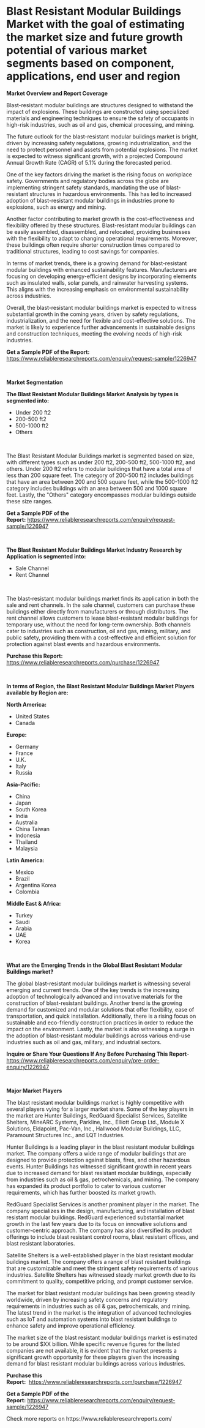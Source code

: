 <p><h1>Blast Resistant Modular Buildings Market with the goal of estimating the market size and future growth potential of various market segments based on component, applications, end user and region</h1></p><p><strong>Market Overview and Report Coverage</strong></p>
<p><p>Blast-resistant modular buildings are structures designed to withstand the impact of explosions. These buildings are constructed using specialized materials and engineering techniques to ensure the safety of occupants in high-risk industries, such as oil and gas, chemical processing, and mining.</p><p>The future outlook for the blast-resistant modular buildings market is bright, driven by increasing safety regulations, growing industrialization, and the need to protect personnel and assets from potential explosions. The market is expected to witness significant growth, with a projected Compound Annual Growth Rate (CAGR) of 5.1% during the forecasted period.</p><p>One of the key factors driving the market is the rising focus on workplace safety. Governments and regulatory bodies across the globe are implementing stringent safety standards, mandating the use of blast-resistant structures in hazardous environments. This has led to increased adoption of blast-resistant modular buildings in industries prone to explosions, such as energy and mining.</p><p>Another factor contributing to market growth is the cost-effectiveness and flexibility offered by these structures. Blast-resistant modular buildings can be easily assembled, disassembled, and relocated, providing businesses with the flexibility to adapt to changing operational requirements. Moreover, these buildings often require shorter construction times compared to traditional structures, leading to cost savings for companies.</p><p>In terms of market trends, there is a growing demand for blast-resistant modular buildings with enhanced sustainability features. Manufacturers are focusing on developing energy-efficient designs by incorporating elements such as insulated walls, solar panels, and rainwater harvesting systems. This aligns with the increasing emphasis on environmental sustainability across industries.</p><p>Overall, the blast-resistant modular buildings market is expected to witness substantial growth in the coming years, driven by safety regulations, industrialization, and the need for flexible and cost-effective solutions. The market is likely to experience further advancements in sustainable designs and construction techniques, meeting the evolving needs of high-risk industries.</p></p>
<p><strong>Get a Sample PDF of the Report:</strong> <a href="https://www.reliableresearchreports.com/enquiry/request-sample/1226947">https://www.reliableresearchreports.com/enquiry/request-sample/1226947</a></p>
<p>&nbsp;</p>
<p><strong>Market Segmentation</strong></p>
<p><strong>The Blast Resistant Modular Buildings Market Analysis by types is segmented into:</strong></p>
<p><ul><li>Under 200 ft2</li><li>200-500 ft2</li><li>500-1000 ft2</li><li>Others</li></ul></p>
<p>&nbsp;</p>
<p><p>The Blast Resistant Modular Buildings market is segmented based on size, with different types such as under 200 ft2, 200-500 ft2, 500-1000 ft2, and others. Under 200 ft2 refers to modular buildings that have a total area of less than 200 square feet. The category of 200-500 ft2 includes buildings that have an area between 200 and 500 square feet, while the 500-1000 ft2 category includes buildings with an area between 500 and 1000 square feet. Lastly, the "Others" category encompasses modular buildings outside these size ranges.</p></p>
<p><strong>Get a Sample PDF of the Report:</strong>&nbsp;<a href="https://www.reliableresearchreports.com/enquiry/request-sample/1226947">https://www.reliableresearchreports.com/enquiry/request-sample/1226947</a></p>
<p>&nbsp;</p>
<p><strong>The Blast Resistant Modular Buildings Market Industry Research by Application is segmented into:</strong></p>
<p><ul><li>Sale Channel</li><li>Rent Channel</li></ul></p>
<p>&nbsp;</p>
<p><p>The blast-resistant modular buildings market finds its application in both the sale and rent channels. In the sale channel, customers can purchase these buildings either directly from manufacturers or through distributors. The rent channel allows customers to lease blast-resistant modular buildings for temporary use, without the need for long-term ownership. Both channels cater to industries such as construction, oil and gas, mining, military, and public safety, providing them with a cost-effective and efficient solution for protection against blast events and hazardous environments.</p></p>
<p><strong>Purchase this Report:</strong>&nbsp; <a href="https://www.reliableresearchreports.com/purchase/1226947">https://www.reliableresearchreports.com/purchase/1226947</a></p>
<p>&nbsp;</p>
<p><strong>In terms of Region, the Blast Resistant Modular Buildings Market Players available by Region are:</strong></p>
<p>
    <p> <strong> North America: </strong>
        <ul>
            <li>United States</li>
            <li>Canada</li>
        </ul>
        </p> 
    <p> <strong> Europe: </strong>
        <ul>
            <li>Germany</li>
            <li>France</li>
            <li>U.K.</li>
            <li>Italy</li>
            <li>Russia</li>
        </ul>
        </p> 
    <p> <strong> Asia-Pacific: </strong>
        <ul>
            <li>China</li>
            <li>Japan</li>
            <li>South Korea</li>
            <li>India</li>
            <li>Australia</li>
            <li>China Taiwan</li>
            <li>Indonesia</li>
            <li>Thailand</li>
            <li>Malaysia</li>
        </ul>
        </p> 
    <p> <strong> Latin America: </strong>
        <ul>
            <li>Mexico</li>
            <li>Brazil</li>
            <li>Argentina Korea</li>
            <li>Colombia</li>
        </ul>
        </p> 
    <p> <strong> Middle East & Africa: </strong>
        <ul>
            <li>Turkey</li>
            <li>Saudi</li>
            <li>Arabia</li>
            <li>UAE</li>
            <li>Korea</li>
        </ul>
    </p>
    </p>
<p>&nbsp;</p>
<p><strong>What are the Emerging Trends in the Global Blast Resistant Modular Buildings market?</strong></p>
<p><p>The global blast-resistant modular buildings market is witnessing several emerging and current trends. One of the key trends is the increasing adoption of technologically advanced and innovative materials for the construction of blast-resistant buildings. Another trend is the growing demand for customized and modular solutions that offer flexibility, ease of transportation, and quick installation. Additionally, there is a rising focus on sustainable and eco-friendly construction practices in order to reduce the impact on the environment. Lastly, the market is also witnessing a surge in the adoption of blast-resistant modular buildings across various end-use industries such as oil and gas, military, and industrial sectors.</p></p>
<p><strong>Inquire or Share Your Questions If Any Before Purchasing This Report</strong>- <a href="https://www.reliableresearchreports.com/enquiry/pre-order-enquiry/1226947">https://www.reliableresearchreports.com/enquiry/pre-order-enquiry/1226947</a></p>
<p>&nbsp;</p>
<p><strong>Major Market Players</strong></p>
<p><p>The blast resistant modular buildings market is highly competitive with several players vying for a larger market share. Some of the key players in the market are Hunter Buildings, RedGuard Specialist Services, Satellite Shelters, MineARC Systems, Parkline, Inc., Elliott Group Ltd., Module X Solutions, Eldapoint, Pac-Van, Inc., Hallwood Modular Buildings, LLC, Paramount Structures Inc., and LQT Industries.</p><p>Hunter Buildings is a leading player in the blast resistant modular buildings market. The company offers a wide range of modular buildings that are designed to provide protection against blasts, fires, and other hazardous events. Hunter Buildings has witnessed significant growth in recent years due to increased demand for blast resistant modular buildings, especially from industries such as oil & gas, petrochemicals, and mining. The company has expanded its product portfolio to cater to various customer requirements, which has further boosted its market growth.</p><p>RedGuard Specialist Services is another prominent player in the market. The company specializes in the design, manufacturing, and installation of blast resistant modular buildings. RedGuard experienced substantial market growth in the last few years due to its focus on innovative solutions and customer-centric approach. The company has also diversified its product offerings to include blast resistant control rooms, blast resistant offices, and blast resistant laboratories.</p><p>Satellite Shelters is a well-established player in the blast resistant modular buildings market. The company offers a range of blast resistant buildings that are customizable and meet the stringent safety requirements of various industries. Satellite Shelters has witnessed steady market growth due to its commitment to quality, competitive pricing, and prompt customer service.</p><p>The market for blast resistant modular buildings has been growing steadily worldwide, driven by increasing safety concerns and regulatory requirements in industries such as oil & gas, petrochemicals, and mining. The latest trend in the market is the integration of advanced technologies such as IoT and automation systems into blast resistant buildings to enhance safety and improve operational efficiency.</p><p>The market size of the blast resistant modular buildings market is estimated to be around $XX billion. While specific revenue figures for the listed companies are not available, it is evident that the market presents a significant growth opportunity for these players given the increasing demand for blast resistant modular buildings across various industries.</p></p>
<p><strong>Purchase this Report:</strong>&nbsp;&nbsp;<a href="https://www.reliableresearchreports.com/purchase/1226947">https://www.reliableresearchreports.com/purchase/1226947</a></p>
<p></p>
<p><strong>Get a Sample PDF of the Report:</strong>&nbsp;<a href="https://www.reliableresearchreports.com/enquiry/request-sample/1226947">https://www.reliableresearchreports.com/enquiry/request-sample/1226947</a></p>
<p>Check more reports on https://www.reliableresearchreports.com/</p>